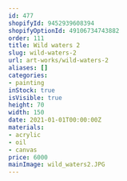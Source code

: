 ```yaml
---
id: 477
shopifyId: 9452939608394
shopifyOptionId: 49106734743882
order: 111
title: Wild waters 2
slug: wild-waters-2
url: art-works/wild-waters-2
aliases: []
categories:
- painting
inStock: true
isVisible: true
height: 70
width: 150
date: 2021-01-01T00:00:00Z
materials:
- acrylic
- oil
- canvas
price: 6000
mainImage: wild_waters2.JPG
---
```

